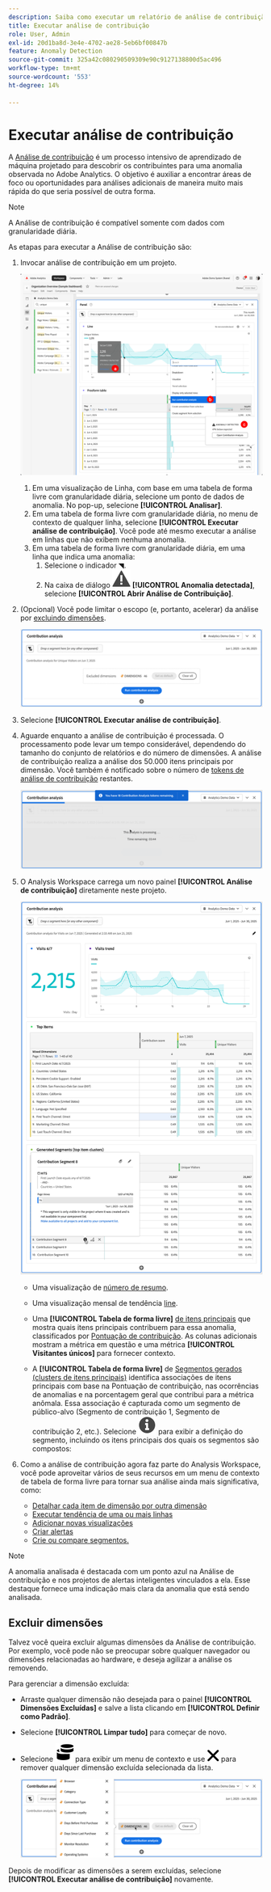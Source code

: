 ```yaml
---
description: Saiba como executar um relatório de análise de contribuição no Analysis Workspace.
title: Executar análise de contribuição
role: User, Admin
exl-id: 20d1ba8d-3e4e-4702-ae28-5eb6bf00847b
feature: Anomaly Detection
source-git-commit: 325a42c080290509309e90c9127138800d5ac496
workflow-type: tm+mt
source-wordcount: '553'
ht-degree: 14%

---
```


# Executar análise de contribuição

A [Análise de contribuição](/help/analyze/analysis-workspace/c-anomaly-detection/anomaly-detection.md#contribution-analysis) é um processo intensivo de aprendizado de máquina projetado para descobrir os contribuintes para uma anomalia observada no Adobe Analytics. O objetivo é auxiliar a encontrar áreas de foco ou oportunidades para análises adicionais de maneira muito mais rápida do que seria possível de outra forma.

>[!NOTE]
>
>A Análise de contribuição é compatível somente com dados com granularidade diária.

As etapas para executar a Análise de contribuição são:

1. Invocar análise de contribuição em um projeto.

   ![Executar análise de contribuição](assets/run-contribution-analysis.png)

   1. Em uma visualização de Linha, com base em uma tabela de forma livre com granularidade diária, selecione um ponto de dados de anomalia. No pop-up, selecione **[!UICONTROL Analisar]**.
   1. Em uma tabela de forma livre com granularidade diária, no menu de contexto de qualquer linha, selecione **[!UICONTROL Executar análise de contribuição]**. Você pode até mesmo executar a análise em linhas que não exibem nenhuma anomalia.
   1. Em uma tabela de forma livre com granularidade diária, em uma linha que indica uma anomalia:
      1. Selecione o indicador ◥.
      1. Na caixa de diálogo ![Alerta](/help/assets/icons/Alert.svg) **[!UICONTROL Anomalia detectada]**, selecione **[!UICONTROL Abrir Análise de Contribuição]**.



1. (Opcional) Você pode limitar o escopo (e, portanto, acelerar) da análise por [excluindo dimensões](#exclude-dimensions).

   ![Excluindo dimensões da Análise de contribuição](assets/excluding-dimensions.png)

1. Selecione **[!UICONTROL Executar análise de contribuição]**.

1. Aguarde enquanto a análise de contribuição é processada. O processamento pode levar um tempo considerável, dependendo do tamanho do conjunto de relatórios e do número de dimensões. A análise de contribuição realiza a análise dos 50.000 itens principais por dimensão. Você também é notificado sobre o número de [tokens de análise de contribuição](anomaly-detection.md#contribution-analysis-tokens) restantes.

   ![Análise de contribuição em execução](assets/contribution-analysis-executing.png)

1. O Analysis Workspace carrega um novo painel **[!UICONTROL Análise de contribuição]** diretamente neste projeto.

   ![Painel de análise de contribuição](assets/contribution-analysis.png)

   * Uma visualização de [número de resumo](/help/analyze/analysis-workspace/visualizations/summary-number-change.md).
   * Uma visualização mensal de tendência [line](/help/analyze/analysis-workspace/visualizations/line.md).
   * Uma **[!UICONTROL Tabela de forma livre]** [de itens principais](/help/analyze/analysis-workspace/visualizations/freeform-table/freeform-table.md) que mostra quais itens principais contribuem para essa anomalia, classificados por [Pontuação de contribuição](/help/analyze/analysis-workspace/c-anomaly-detection/anomaly-detection.md#contribution-analysis). As colunas adicionais mostram a métrica em questão e uma métrica **[!UICONTROL Visitantes únicos]** para fornecer contexto.

   * A **[!UICONTROL Tabela de forma livre]** de [Segmentos gerados (clusters de itens principais)](/help/analyze/analysis-workspace/visualizations/freeform-table/freeform-table.md) identifica associações de itens principais com base na Pontuação de contribuição, nas ocorrências de anomalias e na porcentagem geral que contribui para a métrica anômala. Essa associação é capturada como um segmento de público-alvo (Segmento de contribuição 1, Segmento de contribuição 2, etc.). Selecione ![Informações](/help/assets/icons/Info.svg) para exibir a definição do segmento, incluindo os itens principais dos quais os segmentos são compostos:


1. Como a análise de contribuição agora faz parte do Analysis Workspace, você pode aproveitar vários de seus recursos em um menu de contexto de tabela de forma livre para tornar sua análise ainda mais significativa, como:

   * [Detalhar cada item de dimensão por outra dimensão](/help/analyze/analysis-workspace/components/dimensions/t-breakdown-fa.md)
   * [Executar tendência de uma ou mais linhas](/help/analyze/analysis-workspace/home.md#section_34930C967C104C2B9092BA8DCF2BF81A)
   * [Adicionar novas visualizações](/help/analyze/analysis-workspace/visualizations/freeform-analysis-visualizations.md)
   * [Criar alertas](/help/components/alerts/alerts-overview.md)
   * [Crie ou compare segmentos.](/help/analyze/analysis-workspace/c-panels/c-segment-comparison/segment-comparison.md)

>[!NOTE]
>
>A anomalia analisada é destacada com um ponto azul na Análise de contribuição e nos projetos de alertas inteligentes vinculados a ela. Esse destaque fornece uma indicação mais clara da anomalia que está sendo analisada.


## Excluir dimensões

Talvez você queira excluir algumas dimensões da Análise de contribuição. Por exemplo, você pode não se preocupar sobre qualquer navegador ou dimensões relacionadas ao hardware, e deseja agilizar a análise os removendo.

Para gerenciar a dimensão excluída:

* Arraste qualquer dimensão não desejada para o painel **[!UICONTROL Dimensões Excluídas]** e salve a lista clicando em **[!UICONTROL Definir como Padrão]**.

* Selecione **[!UICONTROL Limpar tudo]** para começar de novo.

* Selecione ![Dimensões](/help/assets/icons/Dimensions.svg) para exibir um menu de contexto e use ![CrossSize400](/help/assets/icons/CrossSize400.svg) para remover qualquer dimensão excluída selecionada da lista.

  ![](assets/excluded-dimensions-list.png)

Depois de modificar as dimensões a serem excluídas, selecione **[!UICONTROL Executar análise de contribuição]** novamente.

